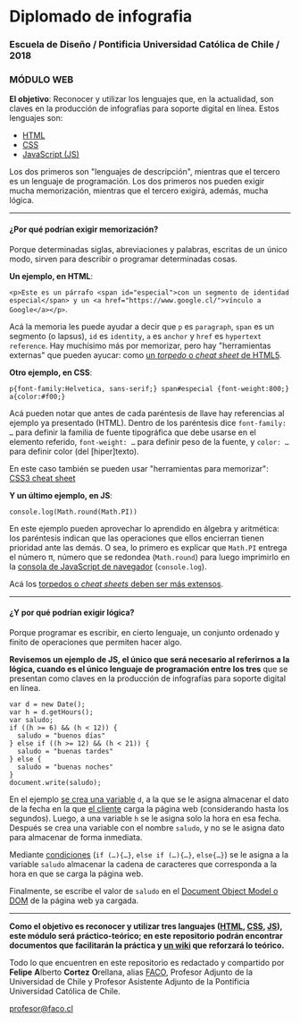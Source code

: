 # Diplomado de infografia
### Escuela de Diseño / Pontificia Universidad Católica de Chile / 2018

### MÓDULO WEB

**El objetivo**: Reconocer y utilizar los lenguajes que, en la actualidad, son claves en la producción de infografías para soporte digital en línea. Estos lenguajes son: 

- [HTML](https://github.com/profesorfaco/infografia/wiki/HTML)
- [CSS](https://github.com/profesorfaco/infografia/wiki/CSS)
- [JavaScript (JS)](https://github.com/profesorfaco/infografia/wiki/JS)

Los dos primeros son "lenguajes de descripción", mientras que el tercero es un lenguaje de programación. Los dos primeros nos pueden exigir mucha memorización, mientras que el tercero exigirá, además, mucha lógica.

-------

#### ¿Por qué podrían exigir memorización? 

Porque determinadas siglas, abreviaciones y palabras, escritas de un único modo, sirven para describir o programar determinadas cosas.

**Un ejemplo, en HTML**: 

`<p>Este es un párrafo <span id="especial">con un segmento de identidad especial</span> y un <a href="https://www.google.cl/">vínculo a Google</a></p>`. 

Acá la memoria les puede ayudar a decir que `p` es `paragraph`, `span` es un segmento (o lapsus), `id` es `identity`, `a` es `anchor` y `href` es `hypertext reference`. Hay muchísimo más por memorizar, pero hay "herramientas externas" que pueden ayucar: como [un *torpedo* o *cheat sheet* de HTML5](https://websitesetup.org/HTML5-cheat-sheet.pdf).

**Otro ejemplo, en CSS**:

`p{font-family:Helvetica, sans-serif;} span#especial {font-weight:800;} a{color:#f00;} `

Acá pueden notar que antes de cada paréntesis de llave hay referencias al ejemplo ya presentado (HTML). Dentro de los paréntesis dice `font-family: …` para definir la familia de fuente tipográfica que debe usarse en el elemento referido, `font-weight: …` para definir peso de la fuente, y `color: …` para definir color (del [hiper]texto). 

En este caso también se pueden usar "herramientas para memorizar": [CSS3 cheat sheet](https://cloud.netlifyusercontent.com/assets/344dbf88-fdf9-42bb-adb4-46f01eedd629/d7fb67af-5180-463d-b58a-bfd4a220d5d0/css3-cheat-sheet.pdf) 

**Y un último ejemplo, en JS**:

`console.log(Math.round(Math.PI))`

En este ejemplo pueden aprovechar lo aprendido en álgebra y aritmética: los paréntesis indican que las operaciones que ellos encierran tienen prioridad ante las demás. O sea, lo primero es explicar que `Math.PI` entrega el número π, número que se redondea (`Math.round`) para luego imprimirlo en la [consola de JavaScript de navegador](https://norfipc.com/inf/como-usar-consola-javascript-navegador-web.php) (`console.log`). 

Acá los [torpedos o *cheat sheets* deben ser más extensos](https://htmlcheatsheet.com/js/).

-------

#### ¿Y por qué podrían exigir lógica? 

Porque programar es escribir, en cierto lenguaje, un conjunto ordenado y finito de operaciones que permiten hacer algo.

**Revisemos un ejemplo de JS, el único que será necesario al referirnos a la lógica, cuando es el único lenguaje de programación entre los tres** que se presentan como claves en la producción de infografías para soporte digital en línea. 

```
var d = new Date();
var h = d.getHours();
var saludo;
if ((h >= 6) && (h < 12)) { 
  saludo = "buenos días"
} else if ((h >= 12) && (h < 21)) {
  saludo = "buenas tardes"
} else { 
  saludo = "buenas noches"
}
document.write(saludo);
```

En el ejemplo [se crea una variable](https://github.com/profesorfaco/infografia/wiki/JS-:-variables) `d`, a la que se le asigna almacenar el dato de la fecha en la que [el cliente](https://es.wikipedia.org/wiki/Cliente_(inform%C3%A1tica)) carga la página web (considerando hasta los segundos). Luego, a una variable `h` se le asigna solo la hora en esa fecha. Después se crea una variable con el nombre `saludo`, y no se le asigna dato para almacenar de forma inmediata.

Mediante [condiciones](https://developer.mozilla.org/en-US/docs/Web/JavaScript/Reference/Statements/if...else) (`if (…){…}`, `else if (…){…}`, `else{…}`) se le asigna a la variable `saludo` almacenar la cadena de caracteres que corresponda a la hora en que se carga la página web. 

Finalmente, se escribe el valor de `saludo` en el [Document Object Model o DOM](https://www.w3schools.com/js/js_htmldom.asp) de la página web ya cargada.

-----------

**Como el objetivo es reconocer y utilizar tres languajes ([HTML](https://github.com/profesorfaco/infografia/wiki/HTML), [CSS](https://github.com/profesorfaco/infografia/wiki/CSS), [JS](https://github.com/profesorfaco/infografia/wiki/JS)), este módulo será práctico-teórico; en este repositorio podrán encontrar documentos que facilitarán la práctica y [un wiki](https://github.com/profesorfaco/infografia/wiki) que reforzará lo teórico.** 

Todo lo que encuentren en este repositorio es redactado y compartido por **Felipe** **A**lberto **Cortez** **O**rellana, alias [FACO](http://profesor.faco.cl/), Profesor Adjunto de la Universidad de Chile y Profesor Asistente Adjunto de la Pontificia Universidad Católica de Chile.

profesor@faco.cl
